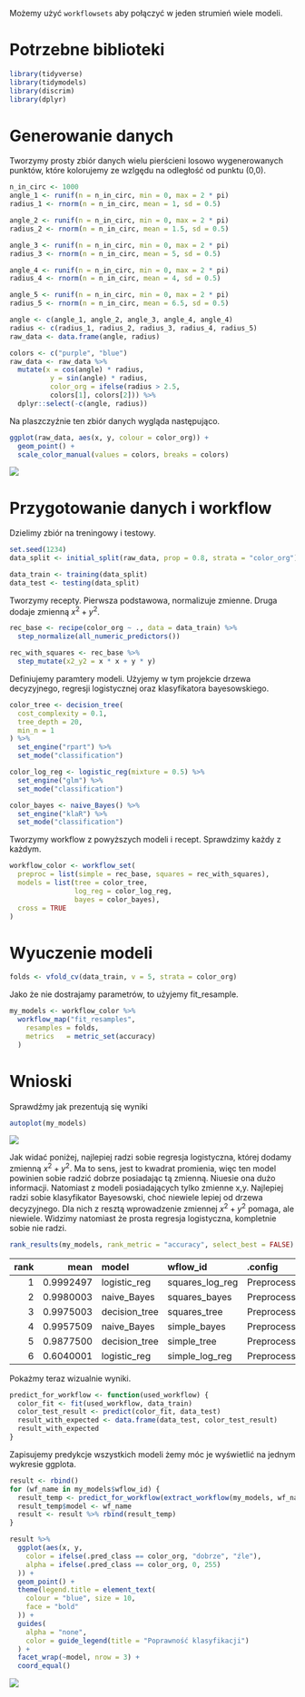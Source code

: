 Możemy użyć `workflowsets` aby połączyć w jeden strumień wiele modeli.

Potrzebne biblioteki
====================

``` r
library(tidyverse)
library(tidymodels)
library(discrim)
library(dplyr)
```

Generowanie danych
==================

Tworzymy prosty zbiór danych wielu pierścieni losowo wygenerowanych
punktów, które kolorujemy ze wzlgędu na odległość od punktu (0,0).

``` r
n_in_circ <- 1000
angle_1 <- runif(n = n_in_circ, min = 0, max = 2 * pi)
radius_1 <- rnorm(n = n_in_circ, mean = 1, sd = 0.5)

angle_2 <- runif(n = n_in_circ, min = 0, max = 2 * pi)
radius_2 <- rnorm(n = n_in_circ, mean = 1.5, sd = 0.5)

angle_3 <- runif(n = n_in_circ, min = 0, max = 2 * pi)
radius_3 <- rnorm(n = n_in_circ, mean = 5, sd = 0.5)

angle_4 <- runif(n = n_in_circ, min = 0, max = 2 * pi)
radius_4 <- rnorm(n = n_in_circ, mean = 4, sd = 0.5)

angle_5 <- runif(n = n_in_circ, min = 0, max = 2 * pi)
radius_5 <- rnorm(n = n_in_circ, mean = 6.5, sd = 0.5)

angle <- c(angle_1, angle_2, angle_3, angle_4, angle_4)
radius <- c(radius_1, radius_2, radius_3, radius_4, radius_5)
raw_data <- data.frame(angle, radius)

colors <- c("purple", "blue")
raw_data <- raw_data %>%
  mutate(x = cos(angle) * radius,
          y = sin(angle) * radius,
          color_org = ifelse(radius > 2.5,
          colors[1], colors[2])) %>%
  dplyr::select(-c(angle, radius))
```

Na plaszczyźnie ten zbiór danych wygląda następująco.

``` r
ggplot(raw_data, aes(x, y, colour = color_org)) +
  geom_point() +
  scale_color_manual(values = colors, breaks = colors)
```

![](workflow_files/figure-markdown_github/unnamed-chunk-3-1.png)

Przygotowanie danych i workflow
===============================

Dzielimy zbiór na treningowy i testowy.

``` r
set.seed(1234)
data_split <- initial_split(raw_data, prop = 0.8, strata = "color_org")

data_train <- training(data_split)
data_test <- testing(data_split)
```

Tworzymy recepty. Pierwsza podstawowa, normalizuje zmienne. Druga dodaje
zmienną *x*<sup>2</sup> + *y*<sup>2</sup>.

``` r
rec_base <- recipe(color_org ~ ., data = data_train) %>%
  step_normalize(all_numeric_predictors())

rec_with_squares <- rec_base %>%
  step_mutate(x2_y2 = x * x + y * y)
```

Definiujemy paramtery modeli. Użyjemy w tym projekcie drzewa
decyzyjnego, regresji logistycznej oraz klasyfikatora bayesowskiego.

``` r
color_tree <- decision_tree(
  cost_complexity = 0.1,
  tree_depth = 20,
  min_n = 1
) %>%
  set_engine("rpart") %>%
  set_mode("classification")

color_log_reg <- logistic_reg(mixture = 0.5) %>%
  set_engine("glm") %>%
  set_mode("classification")

color_bayes <- naive_Bayes() %>%
  set_engine("klaR") %>%
  set_mode("classification")
```

Tworzymy workflow z powyższych modeli i recept. Sprawdzimy każdy z
każdym.

``` r
workflow_color <- workflow_set(
  preproc = list(simple = rec_base, squares = rec_with_squares),
  models = list(tree = color_tree,
                log_reg = color_log_reg,
                bayes = color_bayes),
  cross = TRUE
)
```

Wyuczenie modeli
================

``` r
folds <- vfold_cv(data_train, v = 5, strata = color_org)
```

Jako że nie dostrajamy parametrów, to użyjemy fit\_resample.

``` r
my_models <- workflow_color %>%
  workflow_map("fit_resamples",
    resamples = folds,
    metrics   = metric_set(accuracy)
  )
```

Wnioski
=======

Sprawdźmy jak prezentują się wyniki

``` r
autoplot(my_models)
```

![](workflow_files/figure-markdown_github/unnamed-chunk-10-1.png)

Jak widać poniżej, najlepiej radzi sobie regresja logistyczna, której
dodamy zmienną *x*<sup>2</sup> + *y*<sup>2</sup>. Ma to sens, jest to
kwadrat promienia, więc ten model powinien sobie radzić dobrze
posiadając tą zmienną. Niuesie ona dużo informacji. Natomiast z modeli
posiadających tylko zmienne x,y. Najlepiej radzi sobie klasyfikator
Bayesowski, choć niewiele lepiej od drzewa decyzyjnego. Dla nich z
resztą wprowadzenie zmiennej *x*<sup>2</sup> + *y*<sup>2</sup> pomaga,
ale niewiele. Widzimy natomiast że prosta regresja logistyczna,
kompletnie sobie nie radzi.

``` r
rank_results(my_models, rank_metric = "accuracy", select_best = FALSE) %>% dplyr::select(rank, mean, model, wflow_id, .config)
```

|  rank|       mean| model          | wflow\_id         | .config               |
|-----:|----------:|:---------------|:------------------|:----------------------|
|     1|  0.9992497| logistic\_reg  | squares\_log\_reg | Preprocessor1\_Model1 |
|     2|  0.9980003| naive\_Bayes   | squares\_bayes    | Preprocessor1\_Model1 |
|     3|  0.9975003| decision\_tree | squares\_tree     | Preprocessor1\_Model1 |
|     4|  0.9957509| naive\_Bayes   | simple\_bayes     | Preprocessor1\_Model1 |
|     5|  0.9877500| decision\_tree | simple\_tree      | Preprocessor1\_Model1 |
|     6|  0.6040001| logistic\_reg  | simple\_log\_reg  | Preprocessor1\_Model1 |

Pokażmy teraz wizualnie wyniki.

``` r
predict_for_workflow <- function(used_workflow) {
  color_fit <- fit(used_workflow, data_train)
  color_test_result <- predict(color_fit, data_test)
  result_with_expected <- data.frame(data_test, color_test_result)
  result_with_expected
}
```

Zapisujemy predykcje wszystkich modeli żemy móc je wyświetlić na jednym
wykresie ggplota.

``` r
result <- rbind()
for (wf_name in my_models$wflow_id) {
  result_temp <- predict_for_workflow(extract_workflow(my_models, wf_name))
  result_temp$model <- wf_name
  result <- result %>% rbind(result_temp)
}
```

``` r
result %>%
  ggplot(aes(x, y,
    color = ifelse(.pred_class == color_org, "dobrze", "źle"),
    alpha = ifelse(.pred_class == color_org, 0, 255)
  )) +
  geom_point() +
  theme(legend.title = element_text(
    colour = "blue", size = 10,
    face = "bold"
  )) +
  guides(
    alpha = "none",
    color = guide_legend(title = "Poprawność klasyfikacji")
  ) +
  facet_wrap(~model, nrow = 3) +
  coord_equal()
```

![](workflow_files/figure-markdown_github/unnamed-chunk-14-1.png)
